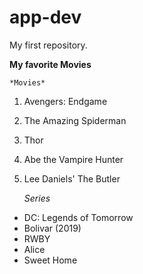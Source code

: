 # app-dev
My first repository.

**My favorite Movies**

	*Movies*

1. Avengers: Endgame
2. The Amazing Spiderman
3. Thor
4. Abe the Vampire Hunter
5. Lee Daniels' The Butler

	*Series*
	
- DC: Legends of Tomorrow
- Bolivar (2019)
- RWBY
- Alice
- Sweet Home
